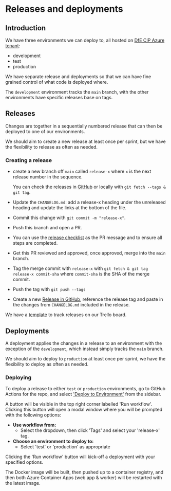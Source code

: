 # Releases and deployments

## Introduction

We have three environments we can deploy to, all hosted on
[DfE CIP Azure tenant](https://docs.platform.education.gov.uk/index.html):

- development
- test
- production

We have separate release and deployments so that we can have fine grained
control of what code is deployed where.

The `development` environment tracks the `main` branch, with the other
environments have specific releases base on tags.

## Releases

Changes are together in a sequentially numbered release that can then be
deployed to one of our environments.

We should aim to create a new release at least once per sprint, but we have the
flexibility to release as often as needed.

### Creating a release

- create a new branch off `main` called `release-x` where `x` is the next
  release number in the sequence.

  You can check the releases in
  [GitHub](https://github.com/DFE-Digital/dfe-complete-conversions-transfers-and-changes/tags)
  or locally with `git fetch --tags & git tag`.

- Update the `CHANGELOG.md`: add a release-x heading under the unreleased
  heading and update the links at the bottom of the file.
- Commit this change with `git commit -m "release-x"`.
- Push this branch and open a PR.
- You can use the
  [release checklist](https://raw.githubusercontent.com/DFE-Digital/dfe-complete-conversions-transfers-and-changes/main/.github/PULL_REQUEST_TEMPLATE/release.md)
  as the PR message and to ensure all steps are completed.
- Get this PR reviewed and approved, once approved, merge into the `main`
  branch.
- Tag the merge commit with `release-x` with
  `git fetch & git tag release-x commit-sha` where `commit-sha` is the SHA of
  the merge commit.
- Push the tag with `git push --tags`
- Create a new
  [Release in GitHub](https://github.com/DFE-Digital/dfe-complete-conversions-transfers-and-changes/releases/new),
  reference the release tag and paste in the changes from `CHANGELOG.md`
  included in the release.

We have a [template](https://trello.com/c/8enGdMyy) to track releases on our
Trello board.

## Deployments

A deployment applies the changes in a release to an environment with the
exception of the `development`, which instead simply tracks the `main` branch.

We should aim to deploy to `production` at least once per sprint, we have the
flexibility to deploy as often as needed.

### Deploying

To deploy a release to either `test` or `production` environments, go to GitHub
Actions for the repo, and select ['Deploy to Environment'](#) from the sidebar.

A button will be visible in the top right corner labelled 'Run workflow'.
Clicking this button will open a modal window where you will be prompted with
the following options:

- **Use workflow from:**
  - Select the dropdown, then click 'Tags' and select your 'release-x' tag.
- **Choose an environment to deploy to:**
  - Select 'test' or 'production' as appropriate

Clicking the 'Run workflow' button will kick-off a deployment with your
specified options.

The Docker image will be built, then pushed up to a container registry, and then
both Azure Container Apps (web app & worker) will be restarted with the latest
image.
